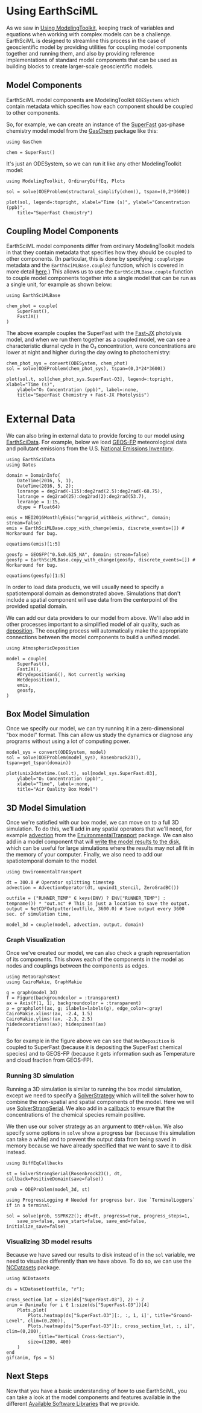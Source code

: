 # Using EarthSciML

As we saw in [Using ModelingToolkit](@ref), keeping track of variables and equations when working with complex models can be a challenge.
EarthSciML is designed to streamline this process in the case of geoscientific model by providing utilities for coupling model components together and running them, and also by providing reference implementations of standard model components that can be used as building blocks to create larger-scale geoscientific models.

## Model Components

EarthSciML model components are ModelingToolkit `ODESystems` which contain metadata which specifies how each component should be coupled to other components.

So, for example, we can create an instance of the [SuperFast](https://gaschem.earthsci.dev/stable/superfast/) gas-phase chemistry model model from the [GasChem](https://gaschem.earthsci.dev/stable/) package like this:

```@example using_earthsciml
using GasChem

chem = SuperFast()
```

It's just an ODESystem, so we can run it like any other ModelingToolkit model:

```@example using_earthsciml
using ModelingToolkit, OrdinaryDiffEq, Plots

sol = solve(ODEProblem(structural_simplify(chem)), tspan=(0,2*3600))

plot(sol, legend=:topright, xlabel="Time (s)", ylabel="Concentration (ppb)",
    title="SuperFast Chemistry")
```

## Coupling Model Components

EarthSciML model components differ from ordinary ModelingToolkit models in that they contain metadata that specifies how they should be coupled to other components.
(In particular, this is done by specifying `:coupletype` metadata and the `EarthSciMLBase.couple2` function, which is covered in more detail [here](https://base.earthsci.dev/dev/composition/).)
This allows us to use the `EarthSciMLBase.couple` function to couple model components together into a single model that can be run as a single unit, for example as shown below:

```@example using_earthsciml
using EarthSciMLBase

chem_phot = couple(
    SuperFast(),
    FastJX()
)
```

The above example couples the SuperFast with the [Fast-JX](https://gaschem.earthsci.dev/stable/api/#GasChem.FastJX-Tuple{}) photolysis model, and when we run them together as a coupled model, we can see a characteristic diurnal cycle in the O₃ concentration, were concentrations are lower at night and higher during the day owing to photochemistry:

```@example using_earthsciml
chem_phot_sys = convert(ODESystem, chem_phot)
sol = solve(ODEProblem(chem_phot_sys), tspan=(0,3*24*3600))

plot(sol.t, sol[chem_phot_sys.SuperFast₊O3], legend=:topright, xlabel="Time (s)", 
    ylabel="O₃ Concentration (ppb)", label=:none, 
    title="SuperFast Chemistry + Fast-JX Photolysis")
```

# External Data

We can also bring in external data to provide forcing to our model using [EarthSciData](https://data.earthsci.dev).
For example, below we load [GEOS-FP](https://data.earthsci.dev/stable/geosfp/) meteorological data and pollutant emissions from the U.S. [National Emissions Inventory](https://data.earthsci.dev/stable/nei2016/).

```@example using_earthsciml
using EarthSciData
using Dates

domain = DomainInfo(
    DateTime(2016, 5, 1),
    DateTime(2016, 5, 2);
    lonrange = deg2rad(-115):deg2rad(2.5):deg2rad(-68.75),
    latrange = deg2rad(25):deg2rad(2):deg2rad(53.7),
    levrange = 1:15,
    dtype = Float64)

emis = NEI2016MonthlyEmis("mrggrid_withbeis_withrwc", domain; stream=false)
emis = EarthSciMLBase.copy_with_change(emis, discrete_events=[]) # Workaround for bug.

equations(emis)[1:5]
```

```@example using_earthsciml
geosfp = GEOSFP("0.5x0.625_NA", domain; stream=false)
geosfp = EarthSciMLBase.copy_with_change(geosfp, discrete_events=[]) # Workaround for bug.

equations(geosfp)[1:5]
```

In order to load data products, we will usually need to specify a spatiotemporal domain as demonstrated above.
Simulations that don't include a spatial component will use data from the centerpoint of the provided spatial domain.

We can add our data providers to our model from above.
We'll also add in other processes important to a simplified model of air quality, such as [deposition](https://deposition.earthsci.dev/stable/).
The coupling process will automatically make the appropriate connections between the model components to build a unified model.

```@example using_earthsciml
using AtmosphericDeposition

model = couple(
    SuperFast(),
    FastJX(),
    #DrydepositionG(), Not currently working
    Wetdeposition(),
    emis,
    geosfp,
)
```
## Box Model Simulation

Once we specify our model, we can try running it in a zero-dimensional "box model" format. 
This can allow us study the dynamics or diagnose any programs without using a lot of computing power.

```@example using_earthsciml
model_sys = convert(ODESystem, model)
sol = solve(ODEProblem(model_sys), Rosenbrock23(), tspan=get_tspan(domain))

plot(unix2datetime.(sol.t), sol[model_sys.SuperFast₊O3],
    ylabel="O₃ Concentration (ppb)", 
    xlabel="Time", label=:none, 
    title="Air Quality Box Model")
```

## 3D Model Simulation

Once we're satisfied with our box model, we can move on to a full 3D simulation.
To do this, we'll add in any spatial operators that we'll need, for example [advection](https://transport.earthsci.dev/stable/advection/) from the [EnvironmentalTransport](https://transport.earthsci.dev/stable/) package.
We can also add in a model component that will [write the model results to the disk](https://data.earthsci.dev/dev/api/#EarthSciData.NetCDFOutputter),
which can be useful for large simulations where the results may not all fit in the memory of your computer.
Finally, we also need to add our spatiotemporal domain to the model.

```@example using_earthsciml
using EnvironmentalTransport

dt = 300.0 # Operator splitting timestep
advection = AdvectionOperator(dt, upwind1_stencil, ZeroGradBC())

outfile = ("RUNNER_TEMP" ∈ keys(ENV) ? ENV["RUNNER_TEMP"] : tempname()) * "out.nc" # This is just a location to save the output.
output = NetCDFOutputter(outfile, 3600.0) # Save output every 3600 sec. of simulation time,

model_3d = couple(model, advection, output, domain)
```

### Graph Visualization

Once we've created our model, we can also check a graph representation of its components.
This shows each of the components in the model as nodes and couplings between the components as edges.

```@example using_earthsciml
using MetaGraphsNext
using CairoMakie, GraphMakie

g = graph(model_3d)
f = Figure(backgroundcolor = :transparent)
ax = Axis(f[1, 1], backgroundcolor = :transparent)
p = graphplot!(ax, g; ilabels=labels(g), edge_color=:gray)
CairoMakie.xlims!(ax, -2.4, 1.5)
CairoMakie.ylims!(ax, -2.3, 2.5)
hidedecorations!(ax); hidespines!(ax)
f
```

So for example in the figure above we can see that `WetDeposition` is coupled to SuperFast (because it is depositing the SuperFast chemical species) and to GEOS-FP (because it gets information such as Temperature and cloud fraction from GEOS-FP).

### Running 3D simulation

Running a 3D simulation is similar to running the box model simulation, except we need to specify a [SolverStrategy](https://base.earthsci.dev/stable/api/#EarthSciMLBase.SolverStrategy) which will tell the solver how to combine the non-spatial and spatial components of the model.
Here we will use [SolverStrangSerial](https://base.earthsci.dev/stable/api/#EarthSciMLBase.SolverStrangSerial).
We also add in a [callback](https://docs.sciml.ai/DiffEqCallbacks/stable/step_control/#DiffEqCallbacks.PositiveDomain) to ensure that the concentrations of the chemical species remain positive.

We then use our solver strategy as an argument to `ODEProblem`.
We also specify some options in `solve` show a progress bar (because this simulation can take a while) and to prevent the output data from being saved in memory because we have already specified that we want to save it to disk instead.

```@example using_earthsciml
using DiffEqCallbacks

st = SolverStrangSerial(Rosenbrock23(), dt, callback=PositiveDomain(save=false))

prob = ODEProblem(model_3d, st)

using ProgressLogging # Needed for progress bar. Use `TerminalLoggers` if in a terminal.

sol = solve(prob, SSPRK22(); dt=dt, progress=true, progress_steps=1,
    save_on=false, save_start=false, save_end=false, initialize_save=false)
```

### Visualizing 3D model results

Because we have saved our results to disk instead of in the `sol` variable, we need to visualize differently than we have above. To do so, we can use the [NCDatasets](https://juliageo.org/NCDatasets.jl/stable/) package.

```@example using_earthsciml
using NCDatasets

ds = NCDataset(outfile, "r");

cross_section_lat = size(ds["SuperFast₊O3"], 2) ÷ 2
anim = @animate for i ∈ 1:size(ds["SuperFast₊O3"])[4]
    Plots.plot(
        Plots.heatmap(ds["SuperFast₊O3"][:, :, 1, i]', title="Ground-Level", clim=(0,200)),
        Plots.heatmap(ds["SuperFast₊O3"][:, cross_section_lat, :, i]', clim=(0,200), 
            title="Vertical Cross-Section"),
        size=(1200, 400)
    )
end
gif(anim, fps = 5)
```

## Next Steps

Now that you have a basic understanding of how to use EarthSciML, you can take a look at the model components and features available in the different [Available Software Libraries](@ref) that we provide.